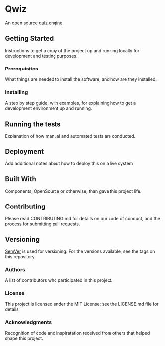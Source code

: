 # Qwiz

An open source quiz engine.

## Getting Started

Instructions to get a copy of the project up and running locally for development and testing purposes.

### Prerequisites

What things are needed to install the software, and how are they installed.

### Installing

A step by step guide, with examples, for explaining how to get a development environment up and running.

## Running the tests

Explanation of how manual and automated tests are conducted.

## Deployment

Add additional notes about how to deploy this on a live system

## Built With

Components, OpenSource or otherwise, than gave this project life.

## Contributing

Please read CONTRIBUTING.md for details on our code of conduct, and the process for submitting pull requests.

## Versioning

[SemVer](http://semver.org/) is used for versioning. For the versions available, see the tags on this repository.

### Authors

A list of contributors who participated in this project.

### License

This project is licensed under the MIT License; see the LICENSE.md file for details

### Acknowledgments

Recognition of code and inspiratation received from others that helped shape this project.
